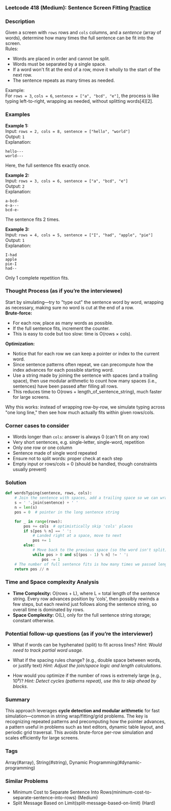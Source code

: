 ### Leetcode 418 (Medium): Sentence Screen Fitting [Practice](https://leetcode.com/problems/sentence-screen-fitting)

### Description  
Given a screen with `rows` rows and `cols` columns, and a *sentence* (array of words), determine how many times the full sentence can be fit into the screen.  
Rules:
- Words are placed in order and cannot be split.
- Words must be separated by a single space.
- If a word won't fit at the end of a row, move it wholly to the start of the next row.
- The sentence repeats as many times as needed.

Example:  
For `rows = 3`, `cols = 6`, `sentence = ["a", "bcd", "e"]`, the process is like typing left-to-right, wrapping as needed, without splitting words[4][2].  

### Examples  

**Example 1:**  
Input: `rows = 2, cols = 8, sentence = ["hello", "world"]`  
Output: `1`  
Explanation:  
```
hello---
world---
```
Here, the full sentence fits exactly once.

**Example 2:**  
Input: `rows = 3, cols = 6, sentence = ["a", "bcd", "e"]`  
Output: `2`  
Explanation:  
```
a-bcd-
e-a---
bcd-e-
```
The sentence fits 2 times.

**Example 3:**  
Input: `rows = 4, cols = 5, sentence = ["I", "had", "apple", "pie"]`  
Output: `1`  
Explanation:  
```
I-had
apple
pie-I
had--
```
Only 1 complete repetition fits.

### Thought Process (as if you’re the interviewee)  
Start by simulating—try to "type out" the sentence word by word, wrapping as necessary, making sure no word is cut at the end of a row.  
**Brute-force:**  
- For each row, place as many words as possible.
- If the full sentence fits, increment the counter.
- This is easy to code but too slow: time is O(rows × cols).

**Optimization:**  
- Notice that for each row we can keep a pointer or index to the current word.
- Since sentence patterns often repeat, we can precompute how the index advances for each possible starting word.
- Use a string made by joining the sentence with spaces (and a trailing space), then use modular arithmetic to count how many spaces (i.e., sentences) have been passed after filling all rows.  
- This reduces time to O(rows + length_of_sentence_string), much faster for large screens.

Why this works: instead of wrapping row-by-row, we simulate typing across "one long line," then see how much actually fits within given rows/cols.

### Corner cases to consider  
- Words longer than `cols`: answer is always 0 (can't fit on any row)
- Very short sentences, e.g. single-letter, single-word, repetition
- Only one row or one column
- Sentence made of single word repeated
- Ensure not to split words: proper check at each step
- Empty input or rows/cols = 0 (should be handled, though constraints usually prevent)

### Solution

```python
def wordsTyping(sentence, rows, cols):
    # Join the sentence with spaces, add a trailing space so we can wrap naturally
    s = ' '.join(sentence) + ' '
    n = len(s)
    pos = 0  # pointer in the long sentence string

    for _ in range(rows):
        pos += cols  # optimistically skip 'cols' places
        if s[pos % n] == ' ':
            # Landed right at a space, move to next
            pos += 1
        else:
            # Move back to the previous space (so the word isn't split)
            while pos > 0 and s[(pos - 1) % n] != ' ':
                pos -= 1
    # The number of full sentence fits is how many times we passed length n
    return pos // n
```

### Time and Space complexity Analysis  

- **Time Complexity:** O(rows + L), where L = total length of the sentence string. Every row advances position by 'cols', then possibly rewinds a few steps, but each rewind just follows along the sentence string, so overall time is dominated by rows.
- **Space Complexity:** O(L), only for the full sentence string storage; constant otherwise.

### Potential follow-up questions (as if you’re the interviewer)  

- What if words can be hyphenated (split) to fit across lines?
  *Hint: Would need to track partial word usage.*

- What if the spacing rules change? (e.g., double space between words, or justify text)
  *Hint: Adjust the join/space logic and length calculations.*

- How would you optimize if the number of rows is extremely large (e.g., 10⁹)?
  *Hint: Detect cycles (patterns repeat), use this to skip ahead by blocks.*

### Summary
This approach leverages **cycle detection and modular arithmetic** for fast simulation—common in string wrap/fitting/grid problems. The key is recognizing repeated patterns and precomputing how the pointer advances, a pattern useful in problems such as text editors, dynamic table layout, and periodic grid traversal. This avoids brute-force per-row simulation and scales efficiently for large screens.

### Tags
Array(#array), String(#string), Dynamic Programming(#dynamic-programming)

### Similar Problems
- Minimum Cost to Separate Sentence Into Rows(minimum-cost-to-separate-sentence-into-rows) (Medium)
- Split Message Based on Limit(split-message-based-on-limit) (Hard)
